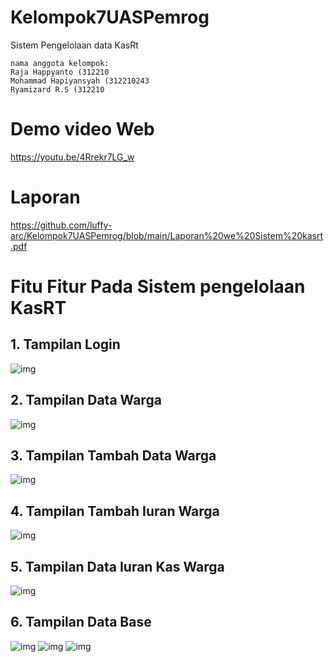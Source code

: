 # Kelompok7UASPemrog

Sistem Pengelolaan data KasRt

```
nama anggota kelompok:
Raja Happyanto (312210
Mohammad Hapiyansyah (312210243
Ryamizard R.S (312210
```

# Demo video Web
https://youtu.be/4Rrekr7LG_w

# Laporan
https://github.com/luffy-arc/Kelompok7UASPemrog/blob/main/Laporan%20we%20Sistem%20kasrt.pdf

# Fitu Fitur Pada Sistem pengelolaan KasRT

## 1. Tampilan Login

![img](https://github.com/luffy-arc/Kelompok7UASPemrog/blob/main/1.png)

## 2. Tampilan Data Warga

![img](https://github.com/luffy-arc/Kelompok7UASPemrog/blob/main/2.png)

## 3. Tampilan Tambah Data Warga

![img](https://github.com/luffy-arc/Kelompok7UASPemrog/blob/main/3.png)

## 4. Tampilan Tambah Iuran Warga

![img](https://github.com/luffy-arc/Kelompok7UASPemrog/blob/main/4.png)

## 5. Tampilan Data Iuran Kas Warga

![img](https://github.com/luffy-arc/Kelompok7UASPemrog/blob/main/5.png)

## 6. Tampilan Data Base
![img](https://github.com/luffy-arc/Kelompok7UASPemrog/blob/main/Screenshot%202024-01-11%20122622.png)
![img](https://github.com/luffy-arc/Kelompok7UASPemrog/blob/main/Screenshot%202024-01-11%20122643.png)
![img](https://github.com/luffy-arc/Kelompok7UASPemrog/blob/main/Screenshot%202024-01-11%20122709.png)
